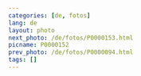 ```yaml
---
categories: [de, fotos]
lang: de
layout: photo
next_photo: /de/fotos/P0000153.html
picname: P0000152
prev_photo: /de/fotos/P0000094.html
tags: []
---
```


